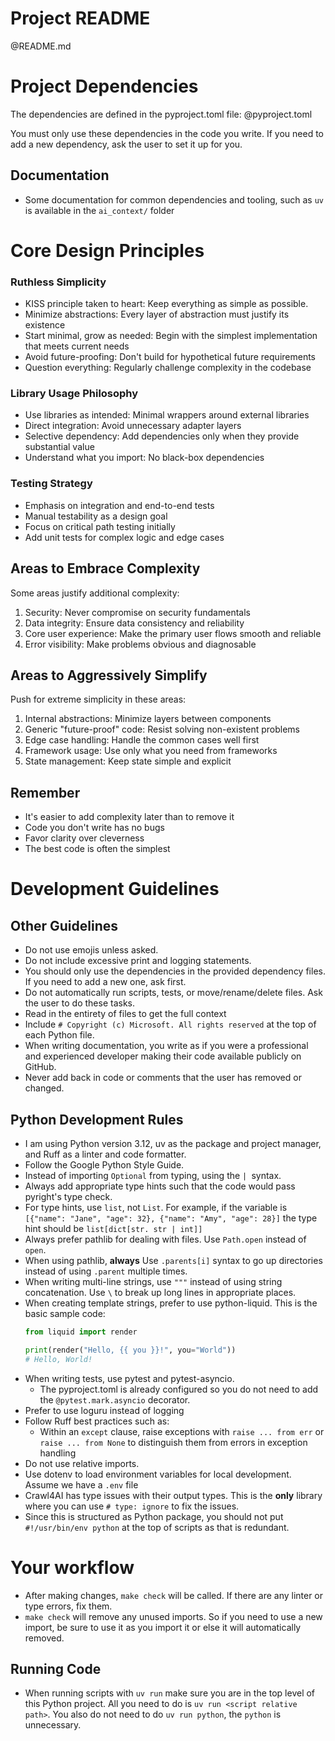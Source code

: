# Project README
@README.md


# Project Dependencies
The dependencies are defined in the pyproject.toml file:
@pyproject.toml

You must only use these dependencies in the code you write. If you need to add a new dependency, ask the user to set it up for you.

## Documentation
- Some documentation for common dependencies and tooling, such as `uv` is available in the `ai_context/` folder


# Core Design Principles
### Ruthless Simplicity
- KISS principle taken to heart: Keep everything as simple as possible.
- Minimize abstractions: Every layer of abstraction must justify its existence
- Start minimal, grow as needed: Begin with the simplest implementation that meets current needs
- Avoid future-proofing: Don't build for hypothetical future requirements
- Question everything: Regularly challenge complexity in the codebase

### Library Usage Philosophy
- Use libraries as intended: Minimal wrappers around external libraries
- Direct integration: Avoid unnecessary adapter layers
- Selective dependency: Add dependencies only when they provide substantial value
- Understand what you import: No black-box dependencies

### Testing Strategy
- Emphasis on integration and end-to-end tests
- Manual testability as a design goal
- Focus on critical path testing initially
- Add unit tests for complex logic and edge cases

## Areas to Embrace Complexity
Some areas justify additional complexity:
1. Security: Never compromise on security fundamentals
2. Data integrity: Ensure data consistency and reliability
3. Core user experience: Make the primary user flows smooth and reliable
4. Error visibility: Make problems obvious and diagnosable

## Areas to Aggressively Simplify
Push for extreme simplicity in these areas:
1. Internal abstractions: Minimize layers between components
2. Generic "future-proof" code: Resist solving non-existent problems
3. Edge case handling: Handle the common cases well first
4. Framework usage: Use only what you need from frameworks
5. State management: Keep state simple and explicit

## Remember
- It's easier to add complexity later than to remove it
- Code you don't write has no bugs
- Favor clarity over cleverness
- The best code is often the simplest


# Development Guidelines
## Other Guidelines
- Do not use emojis unless asked.
- Do not include excessive print and logging statements.
- You should only use the dependencies in the provided dependency files. If you need to add a new one, ask first.
- Do not automatically run scripts, tests, or move/rename/delete files. Ask the user to do these tasks.
- Read in the entirety of files to get the full context
- Include `# Copyright (c) Microsoft. All rights reserved` at the top of each Python file.
- When writing documentation, you write as if you were a professional and experienced developer making their code available publicly on GitHub.
- Never add back in code or comments that the user has removed or changed.

## Python Development Rules
- I am using Python version 3.12, uv as the package and project manager, and Ruff as a linter and code formatter.
- Follow the Google Python Style Guide.
- Instead of importing `Optional` from typing, using the `| `syntax.
- Always add appropriate type hints such that the code would pass pyright's type check.
- For type hints, use `list`, not `List`. For example, if the variable is `[{"name": "Jane", "age": 32}, {"name": "Amy", "age": 28}]` the type hint should be `list[dict[str. str | int]]`
- Always prefer pathlib for dealing with files. Use `Path.open` instead of `open`. 
- When using pathlib, **always** Use `.parents[i]` syntax to go up directories instead of using `.parent` multiple times.
- When writing multi-line strings, use `"""` instead of using string concatenation. Use `\` to break up long lines in appropriate places.
- When creating template strings, prefer to use python-liquid. This is the basic sample code:
  ```python
  from liquid import render

  print(render("Hello, {{ you }}!", you="World"))
  # Hello, World!
  ```
- When writing tests, use pytest and pytest-asyncio.
  - The pyproject.toml is already configured so you do not need to add the `@pytest.mark.asyncio` decorator.
- Prefer to use loguru instead of logging
- Follow Ruff best practices such as:
  - Within an `except` clause, raise exceptions with `raise ... from err` or `raise ... from None` to distinguish them from errors in exception handling
- Do not use relative imports.
- Use dotenv to load environment variables for local development. Assume we have a `.env` file
- Crawl4AI has type issues with their output types. This is the **only** library where you can use `# type: ignore` to fix the issues.
- Since this is structured as Python package, you should not put `#!/usr/bin/env python` at the top of scripts as that is redundant.

# Your workflow
- After making changes, `make check` will be called. If there are any linter or type errors, fix them.
- `make check` will remove any unused imports. So if you need to use a new import, be sure to use it as you import it or else it will automatically removed.

## Running Code
- When running scripts with `uv run` make sure you are in the top level of this Python project. All you need to do is `uv run <script relative path>`. You also do not need to do `uv run python`, the `python` is unnecessary.
